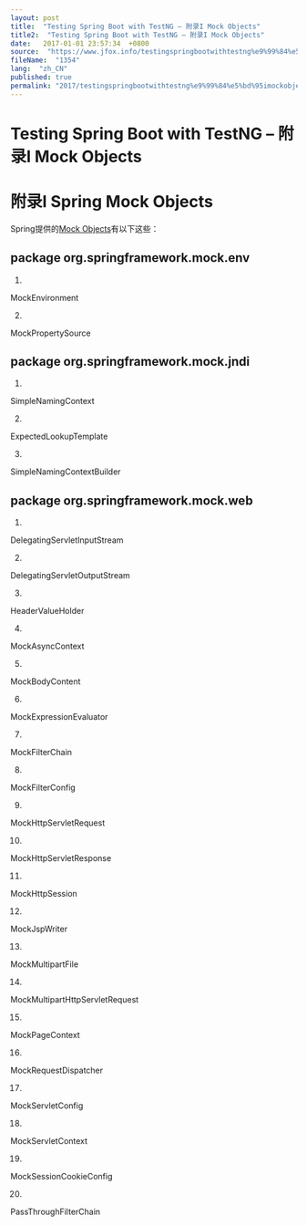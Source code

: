 ```yaml
---
layout: post
title:  "Testing Spring Boot with TestNG – 附录I Mock Objects"
title2:  "Testing Spring Boot with TestNG – 附录I Mock Objects"
date:   2017-01-01 23:57:34  +0800
source:  "https://www.jfox.info/testingspringbootwithtestng%e9%99%84%e5%bd%95imockobjects.html"
fileName:  "1354"
lang:  "zh_CN"
published: true
permalink: "2017/testingspringbootwithtestng%e9%99%84%e5%bd%95imockobjects.html"
---
```


# Testing Spring Boot with TestNG – 附录I Mock Objects 


# 附录I Spring Mock Objects

Spring提供的[Mock Objects](https://www.jfox.info/go.php?url=https://docs.spring.io/spring/docs/4.3.9.RELEASE/spring-framework-reference/html/unit-testing.html#mock-objects)有以下这些：

## package org.springframework.mock.env

1. 
MockEnvironment

2. 
MockPropertySource

## package org.springframework.mock.jndi

1. 
SimpleNamingContext

2. 
ExpectedLookupTemplate

3. 
SimpleNamingContextBuilder

## package org.springframework.mock.web

1. 
DelegatingServletInputStream

2. 
DelegatingServletOutputStream

3. 
HeaderValueHolder

4. 
MockAsyncContext

5. 
MockBodyContent

6. 
MockExpressionEvaluator

7. 
MockFilterChain

8. 
MockFilterConfig

9. 
MockHttpServletRequest

10. 
MockHttpServletResponse

11. 
MockHttpSession

12. 
MockJspWriter

13. 
MockMultipartFile

14. 
MockMultipartHttpServletRequest

15. 
MockPageContext

16. 
MockRequestDispatcher

17. 
MockServletConfig

18. 
MockServletContext

19. 
MockSessionCookieConfig

20. 
PassThroughFilterChain
